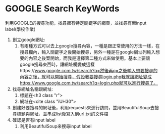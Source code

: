 # GOOGLE Search KeyWords
 利用GOOGLE的搜尋功能，找尋擁有特定關鍵字的網頁，並找尋有無input label(學校作業)
1. 創立google網址:
	1. 有兩種方式可以去上google搜尋內容，一種是跟正常使用的方法一樣，在搜尋欄內，輸入關鍵字之後開始搜尋，另外一種是在google網址列輸入想要的內容之後案開始，而我是選擇第二種方式來做使用。基本上要讓google搜尋東西時，讓網址欄變成這樣https://www.google.com.tw/search?q=然後再q=之後輸入想要搜尋的內容之後，就可以開始搜尋，假設我要搜尋login.php我就讓網址變成https://www.google.com.tw/search?q=login.php就可以進行搜尋了。
2. 找尋網址名稱跟網址:
	1. 標題在<h3 class "r">
	2. 網址在<cite class "iUH30">
3. 創建好要搜尋的網址後，利用requests來進行訪問，並用BeautifulSoup去搜尋標題與網址，並串成list後寫入到url.txt的文件檔
4. 確認是否有input label
	1. 利用BeautifulSoup來搜尋input label